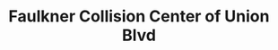 ---
title: "Faulkner Collision Center of Union Blvd"
url: /bethlehem/faulkner-collision-center-of-union-blvd/
shop: Autowerkstatt
---